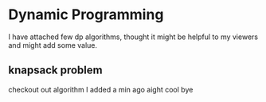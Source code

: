 # Dynamic Programming
I have attached few dp algorithms, thought it might be helpful to my viewers and might add some value.

## knapsack problem 
checkout out algorithm I added a min ago aight cool bye